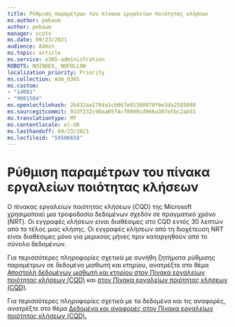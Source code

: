 ```yaml
---
title: Ρύθμιση παραμέτρων του πίνακα εργαλείων ποιότητας κλήσεων
ms.author: pebaum
author: pebaum
manager: scotv
ms.date: 09/23/2021
audience: Admin
ms.topic: article
ms.service: o365-administration
ROBOTS: NOINDEX, NOFOLLOW
localization_priority: Priority
ms.collection: Adm_O365
ms.custom:
- "14001"
- "9001504"
ms.openlocfilehash: 2b432aa1794a1cb067e91360970f6e3da2585098
ms.sourcegitcommit: 91df232c90aa05f4cf0890cd966a307e5bc2ab93
ms.translationtype: MT
ms.contentlocale: el-GR
ms.lasthandoff: 09/23/2021
ms.locfileid: "59506658"
---
```

# <a name="configuring-the-call-quality-dashboard"></a>Ρύθμιση παραμέτρων του πίνακα εργαλείων ποιότητας κλήσεων

Ο πίνακας εργαλείων ποιότητας κλήσεων (CQD) της Microsoft χρησιμοποιεί μια τροφοδοσία δεδομένων σχεδόν σε πραγματικό χρόνο (NRT). Οι εγγραφές κλήσεων είναι διαθέσιμες στο CQD εντός 30 λεπτών από το τέλος μιας κλήσης. Οι εγγραφές κλήσεων από τη διοχέτευση NRT είναι διαθέσιμες μόνο για μερικούς μήνες πριν καταργηθούν από το σύνολο δεδομένων.

Για περισσότερες πληροφορίες σχετικά με συνήθη ζητήματα ρύθμισης παραμέτρων σε δεδομένα μισθωτή και κτηρίου, ανατρέξτε στο θέμα [Αποστολή δεδομένων μισθωτή και κτηρίου στον Πίνακα εργαλείων ποιότητας κλήσεων (CQD)](https://docs.microsoft.com/microsoftteams/cqd-upload-tenant-building-data) και [στον Πίνακα εργαλείων ποιότητας κλήσεων (CQD)](https://docs.microsoft.com/microsoftteams/cqd-frequently-asked-questions).

Για περισσότερες πληροφορίες σχετικά με τα δεδομένα και τις αναφορές, ανατρέξτε στο θέμα [Δεδομένα και αναφορές στον Πίνακα εργαλείων ποιότητας κλήσεων (CQD).](https://docs.microsoft.com/microsoftteams/cqd-data-and-reports)